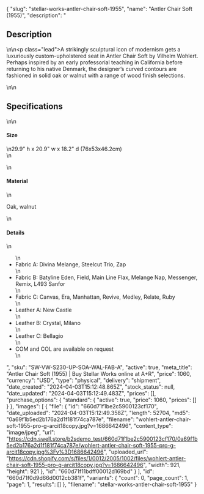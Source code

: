 {
  "slug": "stellar-works-antler-chair-soft-1955",
  "name": "Antler Chair Soft (1955)",
  "description": "<h2>Description</h2>\n<!-- split -->\n<p class=\"lead\">A strikingly sculptural icon of modernism gets a luxuriously custom-upholstered seat in Antler Chair Soft by Vilhelm Wohlert. Perhaps inspired by an early professorial teaching in California before returning to his native Denmark, the designer’s curved contours are fashioned in solid oak or walnut with a range of wood finish selections.</p>\n<!-- split -->\n<h2>Specifications</h2>\n<!-- split -->\n<h4>Size</h4>\n29.9\" h x 20.9\" w x 18.2\" d (76x53x46.2cm)<br>\n<ul></ul>\n<h4>Material</h4>\n<p>Oak, walnut</p>\n<h4>Details</h4>\n<ul>\n<li>Fabric A: Divina Melange, Steelcut Trio, Zap</li>\n<li>Fabric B: Batyline Eden, Field, Main Line Flax, Melange Nap, Messenger, Remix, L493 Sanfor</li>\n<li>Fabric C: Canvas, Era, Manhattan, Revive, Medley, Relate, Ruby</li>\n<li>Leather A: New Castle</li>\n<li>Leather B: Crystal, Milano</li>\n<li>Leather C: Bellagio</li>\n<li>COM and COL are available on request</li>\n</ul>",
  "sku": "SW-VW-S230-UP-SOA-WAL-FAB-A",
  "active": true,
  "meta_title": "Antler Chair Soft (1955) | Buy Stellar Works online at A+R",
  "price": 1060,
  "currency": "USD",
  "type": "physical",
  "delivery": "shipment",
  "date_created": "2024-04-03T15:12:48.865Z",
  "stock_status": null,
  "date_updated": "2024-04-03T15:12:49.483Z",
  "prices": [],
  "purchase_options": {
    "standard": {
      "active": true,
      "price": 1060,
      "prices": []
    }
  },
  "images": [
    {
      "file": {
        "id": "660d71f1be2c5900123cf170",
        "date_uploaded": "2024-04-03T15:12:49.358Z",
        "length": 52704,
        "md5": "0a69f1b5ed2b176a2d1f181f74ca787e",
        "filename": "wohlert-antler-chair-soft-1955-pro-g-arcit18copy.jpg?v=1686642496",
        "content_type": "image/jpeg",
        "url": "https://cdn.swell.store/b2sdemo_test/660d71f1be2c5900123cf170/0a69f1b5ed2b176a2d1f181f74ca787e/wohlert-antler-chair-soft-1955-pro-g-arcit18copy.jpg%3Fv%3D1686642496",
        "uploaded_url": "https://cdn.shopify.com/s/files/1/0012/2005/1002/files/wohlert-antler-chair-soft-1955-pro-g-arcit18copy.jpg?v=1686642496",
        "width": 921,
        "height": 921
      },
      "id": "660d71f11bdff00012d169bd"
    }
  ],
  "id": "660d71f0d9d66d0012cb381f",
  "variants": {
    "count": 0,
    "page_count": 1,
    "page": 1,
    "results": []
  },
  "filename": "stellar-works-antler-chair-soft-1955"
}
